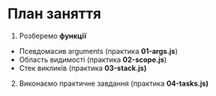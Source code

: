# План заняття

1. Розберемо **функції**

- Псевдомасив arguments (практика **01-args.js**)
- Область видимості (практика **02-scope.js**)
- Стек викликів (практика **03-stack.js)**

2. Виконаємо практичне завдання (практика **04-tasks.js)**

